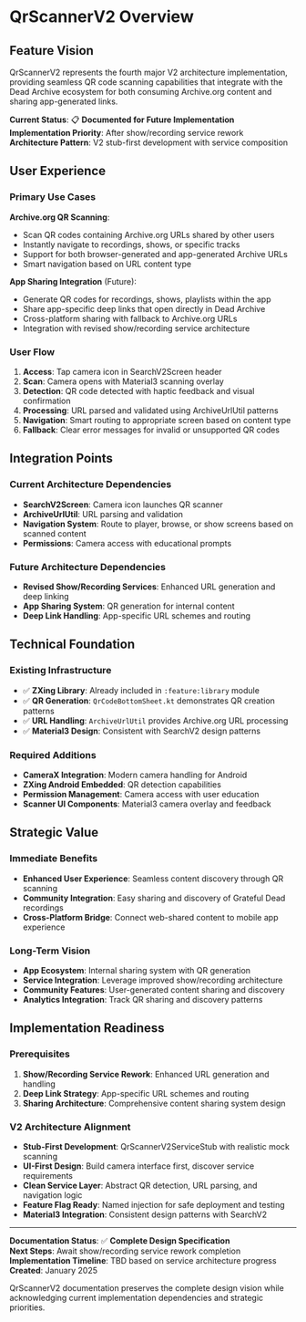 # QrScannerV2 Overview

## Feature Vision

QrScannerV2 represents the fourth major V2 architecture implementation, providing seamless QR code scanning capabilities that integrate with the Dead Archive ecosystem for both consuming Archive.org content and sharing app-generated links.

**Current Status**: 📋 **Documented for Future Implementation**  
**Implementation Priority**: After show/recording service rework  
**Architecture Pattern**: V2 stub-first development with service composition

## User Experience

### Primary Use Cases

**Archive.org QR Scanning**:
- Scan QR codes containing Archive.org URLs shared by other users
- Instantly navigate to recordings, shows, or specific tracks
- Support for both browser-generated and app-generated Archive URLs
- Smart navigation based on URL content type

**App Sharing Integration** (Future):
- Generate QR codes for recordings, shows, playlists within the app
- Share app-specific deep links that open directly in Dead Archive
- Cross-platform sharing with fallback to Archive.org URLs
- Integration with revised show/recording service architecture

### User Flow

1. **Access**: Tap camera icon in SearchV2Screen header
2. **Scan**: Camera opens with Material3 scanning overlay
3. **Detection**: QR code detected with haptic feedback and visual confirmation
4. **Processing**: URL parsed and validated using ArchiveUrlUtil patterns
5. **Navigation**: Smart routing to appropriate screen based on content type
6. **Fallback**: Clear error messages for invalid or unsupported QR codes

## Integration Points

### Current Architecture Dependencies
- **SearchV2Screen**: Camera icon launches QR scanner
- **ArchiveUrlUtil**: URL parsing and validation
- **Navigation System**: Route to player, browse, or show screens based on scanned content
- **Permissions**: Camera access with educational prompts

### Future Architecture Dependencies
- **Revised Show/Recording Services**: Enhanced URL generation and deep linking
- **App Sharing System**: QR generation for internal content
- **Deep Link Handling**: App-specific URL schemes and routing

## Technical Foundation

### Existing Infrastructure
- ✅ **ZXing Library**: Already included in `:feature:library` module
- ✅ **QR Generation**: `QrCodeBottomSheet.kt` demonstrates QR creation patterns
- ✅ **URL Handling**: `ArchiveUrlUtil` provides Archive.org URL processing
- ✅ **Material3 Design**: Consistent with SearchV2 design patterns

### Required Additions
- **CameraX Integration**: Modern camera handling for Android
- **ZXing Android Embedded**: QR detection capabilities
- **Permission Management**: Camera access with user education
- **Scanner UI Components**: Material3 camera overlay and feedback

## Strategic Value

### Immediate Benefits
- **Enhanced User Experience**: Seamless content discovery through QR scanning
- **Community Integration**: Easy sharing and discovery of Grateful Dead recordings
- **Cross-Platform Bridge**: Connect web-shared content to mobile app experience

### Long-Term Vision
- **App Ecosystem**: Internal sharing system with QR generation
- **Service Integration**: Leverage improved show/recording architecture
- **Community Features**: User-generated content sharing and discovery
- **Analytics Integration**: Track QR sharing and discovery patterns

## Implementation Readiness

### Prerequisites
1. **Show/Recording Service Rework**: Enhanced URL generation and handling
2. **Deep Link Strategy**: App-specific URL schemes and routing
3. **Sharing Architecture**: Comprehensive content sharing system design

### V2 Architecture Alignment
- **Stub-First Development**: QrScannerV2ServiceStub with realistic mock scanning
- **UI-First Design**: Build camera interface first, discover service requirements
- **Clean Service Layer**: Abstract QR detection, URL parsing, and navigation logic
- **Feature Flag Ready**: Named injection for safe deployment and testing
- **Material3 Integration**: Consistent design patterns with SearchV2

---

**Documentation Status**: ✅ **Complete Design Specification**  
**Next Steps**: Await show/recording service rework completion  
**Implementation Timeline**: TBD based on service architecture progress  
**Created**: January 2025

QrScannerV2 documentation preserves the complete design vision while acknowledging current implementation dependencies and strategic priorities.